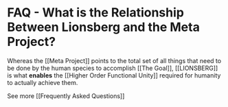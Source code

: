 # FAQ - What is the Relationship Between Lionsberg and the Meta Project?

Whereas the [[Meta Project]] points to the total set of all things that need to be done by the human species to accomplish [[The Goal]], [[LIONSBERG]] is what **enables** the [[Higher Order Functional Unity]] required for humanity to actually achieve them. 

See more [[Frequently Asked Questions]]  